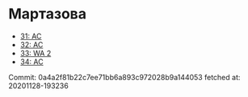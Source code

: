 # Мартазова
- [31: AC](31.md)
- [32: AC](32.md)
- [33: WA 2](33.md)
- [34: AC](34.md)

Commit: 0a4a2f81b22c7ee71bb6a893c972028b9a144053
 fetched at: 20201128-193236

